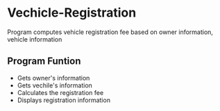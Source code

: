 # Vechicle-Registration
Program computes vehicle registration fee based on owner information, vehicle information

## Program Funtion
* Gets owner's information
* Gets vechile's information
* Calculates the registration fee
* Displays registration information 
